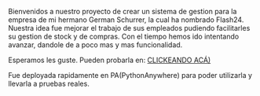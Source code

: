 Bienvenidos a nuestro proyecto de crear un sistema de gestion para la empresa de mi hermano German Schurrer, la cual ha nombrado Flash24.
Nuestra idea fue mejorar el trabajo de sus empleados pudiendo facilitarles su gestion de stock y de compras. 
Con el tiempo hemos ido intentando avanzar, dandole de a poco mas y mas funcionalidad.

Esperamos les guste. Pueden probarla en:
[CLICKEANDO ACÁ)](https://gabigol14.pythonanywhere.com)

Fue deployada rapidamente en PA(PythonAnywhere) para poder utilizarla y llevarla a pruebas reales. 
